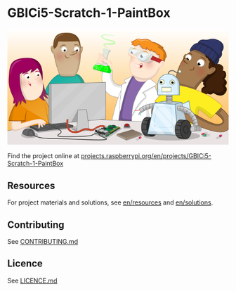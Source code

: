 # GBICi5-Scratch-1-PaintBox

![GBICi5-Scratch-1-PaintBox](banner.png)

Find the project online at [projects.raspberrypi.org/en/projects/GBICi5-Scratch-1-PaintBox](https://projects.raspberrypi.org/en/projects/GBICi5-Scratch-1-PaintBox)

## Resources
For project materials and solutions, see [en/resources](https://github.com/raspberrypilearning/GBICi5-Scratch-1-PaintBox/tree/master/en/resources) and [en/solutions](https://github.com/raspberrypilearning/GBICi5-Scratch-1-PaintBox/tree/master/en/solutions).

## Contributing
See [CONTRIBUTING.md](CONTRIBUTING.md)

## Licence
 See [LICENCE.md](LICENCE.md)